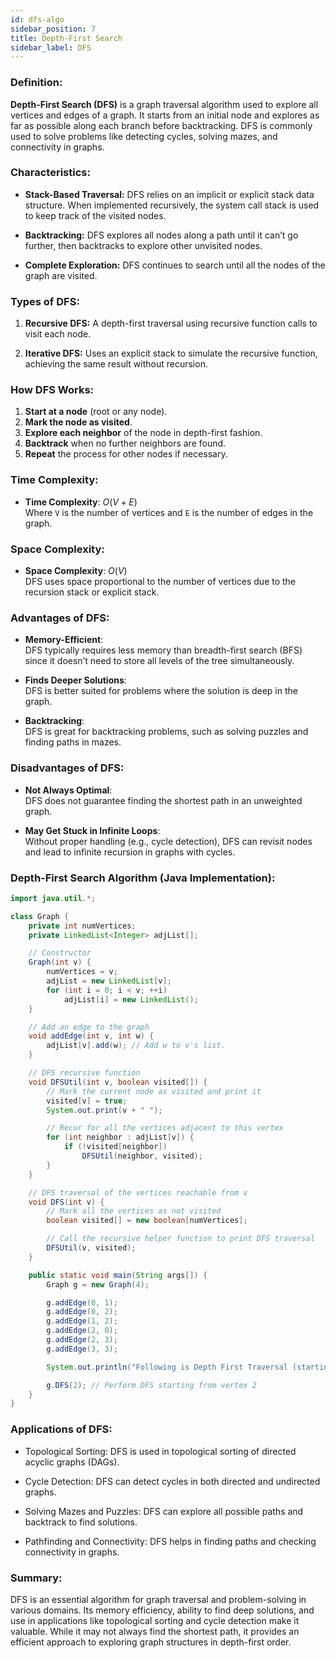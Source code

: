 ```yaml
---
id: dfs-algo  
sidebar_position: 7
title: Depth-First Search  
sidebar_label: DFS 
---
```


### Definition:

**Depth-First Search (DFS)** is a graph traversal algorithm used to explore all vertices and edges of a graph. It starts from an initial node and explores as far as possible along each branch before backtracking. DFS is commonly used to solve problems like detecting cycles, solving mazes, and connectivity in graphs.

### Characteristics:

- **Stack-Based Traversal:**
  DFS relies on an implicit or explicit stack data structure. When implemented recursively, the system call stack is used to keep track of the visited nodes.

- **Backtracking:**
  DFS explores all nodes along a path until it can’t go further, then backtracks to explore other unvisited nodes.

- **Complete Exploration:**
  DFS continues to search until all the nodes of the graph are visited.

### Types of DFS:

1. **Recursive DFS:**
   A depth-first traversal using recursive function calls to visit each node.
   
2. **Iterative DFS:**
   Uses an explicit stack to simulate the recursive function, achieving the same result without recursion.

### How DFS Works:

1. **Start at a node** (root or any node).
2. **Mark the node as visited**.
3. **Explore each neighbor** of the node in depth-first fashion.
4. **Backtrack** when no further neighbors are found.
5. **Repeat** the process for other nodes if necessary.

### Time Complexity:

- **Time Complexity**: $O(V + E)$  
  Where `V` is the number of vertices and `E` is the number of edges in the graph.

### Space Complexity:

- **Space Complexity**: $O(V)$  
  DFS uses space proportional to the number of vertices due to the recursion stack or explicit stack.

### Advantages of DFS:

- **Memory-Efficient**:  
  DFS typically requires less memory than breadth-first search (BFS) since it doesn’t need to store all levels of the tree simultaneously.

- **Finds Deeper Solutions**:  
  DFS is better suited for problems where the solution is deep in the graph.

- **Backtracking**:  
  DFS is great for backtracking problems, such as solving puzzles and finding paths in mazes.

### Disadvantages of DFS:

- **Not Always Optimal**:  
  DFS does not guarantee finding the shortest path in an unweighted graph.

- **May Get Stuck in Infinite Loops**:  
  Without proper handling (e.g., cycle detection), DFS can revisit nodes and lead to infinite recursion in graphs with cycles.

### Depth-First Search Algorithm (Java Implementation):

```java
import java.util.*;

class Graph {
    private int numVertices;
    private LinkedList<Integer> adjList[];

    // Constructor
    Graph(int v) {
        numVertices = v;
        adjList = new LinkedList[v];
        for (int i = 0; i < v; ++i)
            adjList[i] = new LinkedList();
    }

    // Add an edge to the graph
    void addEdge(int v, int w) {
        adjList[v].add(w); // Add w to v's list.
    }

    // DFS recursive function
    void DFSUtil(int v, boolean visited[]) {
        // Mark the current node as visited and print it
        visited[v] = true;
        System.out.print(v + " ");

        // Recur for all the vertices adjacent to this vertex
        for (int neighbor : adjList[v]) {
            if (!visited[neighbor])
                DFSUtil(neighbor, visited);
        }
    }

    // DFS traversal of the vertices reachable from v
    void DFS(int v) {
        // Mark all the vertices as not visited
        boolean visited[] = new boolean[numVertices];

        // Call the recursive helper function to print DFS traversal
        DFSUtil(v, visited);
    }

    public static void main(String args[]) {
        Graph g = new Graph(4);

        g.addEdge(0, 1);
        g.addEdge(0, 2);
        g.addEdge(1, 2);
        g.addEdge(2, 0);
        g.addEdge(2, 3);
        g.addEdge(3, 3);

        System.out.println("Following is Depth First Traversal (starting from vertex 2):");

        g.DFS(2); // Perform DFS starting from vertex 2
    }
}
```

### Applications of DFS:
- Topological Sorting:
DFS is used in topological sorting of directed acyclic graphs (DAGs).

- Cycle Detection:
DFS can detect cycles in both directed and undirected graphs.

- Solving Mazes and Puzzles:
DFS can explore all possible paths and backtrack to find solutions.

- Pathfinding and Connectivity:
DFS helps in finding paths and checking connectivity in graphs.

### Summary:
DFS is an essential algorithm for graph traversal and problem-solving in various domains. Its memory efficiency, ability to find deep solutions, and use in applications like topological sorting and cycle detection make it valuable. While it may not always find the shortest path, it provides an efficient approach to exploring graph structures in depth-first order.
